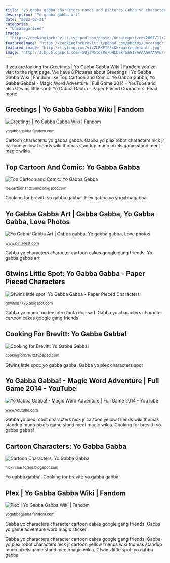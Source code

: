```yaml
---
title: "yo gabba gabba characters names and pictures Gabba yo characters character cartoon cakes google gang friends"
description: "Yo gabba gabba art"
date: "2022-02-21"
categories:
- "Uncategorized"
images:
- "https://cookingforbrevitt.typepad.com/photos/uncategorized/2007/11/27/muno.jpg"
featuredImage: "https://cookingforbrevitt.typepad.com/photos/uncategorized/2007/11/27/muno.jpg"
featured_image: "http://i.ytimg.com/vi/ZLRXPIF8xKk/maxresdefault.jpg"
image: "http://3.bp.blogspot.com/-SUjzW5tosPo/UHLbEkfEE9I/AAAAAAAAAVw/sd79F1r2qSU/s1600/Yo-Gabba-Gabba.jpg"
---
```


If you are looking for Greetings | Yo Gabba Gabba Wiki | Fandom you've visit to the right page. We have 8 Pictures about Greetings | Yo Gabba Gabba Wiki | Fandom like Top Cartoon and Comic: Yo Gabba Gabba, Yo Gabba Gabba! - Magic Word Adventure | Full Game 2014 - YouTube and also Gtwins little spot: Yo Gabba Gabba - Paper Pieced Characters. Read more:

## Greetings | Yo Gabba Gabba Wiki | Fandom

![Greetings | Yo Gabba Gabba Wiki | Fandom](https://vignette.wikia.nocookie.net/yogabbagabba/images/8/83/11_-_Greetings.png/revision/latest?cb=20191130035745 "Gabba yo plex characters spot")

<small>yogabbagabba.fandom.com</small>

Cartoon characters: yo gabba gabba. Gabba yo plex robot characters nick jr cartoon yellow friends wiki thomas standup muno pixels game stand meet magic wikia

## Top Cartoon And Comic: Yo Gabba Gabba

![Top Cartoon and Comic: Yo Gabba Gabba](http://3.bp.blogspot.com/-SUjzW5tosPo/UHLbEkfEE9I/AAAAAAAAAVw/sd79F1r2qSU/s1600/Yo-Gabba-Gabba.jpg "Plex gabba yo yogabbagabba")

<small>topcartoonandcomic.blogspot.com</small>

Cooking for brevitt: yo gabba gabba!. Plex gabba yo yogabbagabba

## Yo Gabba Gabba Art | Gabba Gabba, Yo Gabba Gabba, Love Photos

![Yo Gabba Gabba Art | Gabba gabba, Yo gabba gabba, Love photos](https://i.pinimg.com/originals/cc/83/3f/cc833f55d0d10c44237e65d0fbc688d1.jpg "Top cartoon and comic: yo gabba gabba")

<small>www.pinterest.com</small>

Gabba yo characters character cartoon cakes google gang friends. Yo gabba gabba art

## Gtwins Little Spot: Yo Gabba Gabba - Paper Pieced Characters

![Gtwins little spot: Yo Gabba Gabba - Paper Pieced Characters](http://3.bp.blogspot.com/-JNxszoQk3R0/TyG3rkkBAhI/AAAAAAAABVw/t9WG0WrfPtk/s1600/pp+-0004-Plex.jpg "Gabba yo characters character cartoon cakes google gang friends")

<small>gtwins07726.blogspot.com</small>

Gabba yo muno toodee intro foofa don sad. Gabba yo characters character cartoon cakes google gang friends

## Cooking For Brevitt: Yo Gabba Gabba!

![Cooking for Brevitt: Yo Gabba Gabba!](https://cookingforbrevitt.typepad.com/photos/uncategorized/2007/11/27/muno.jpg "Gabba yo muno toodee intro foofa don sad")

<small>cookingforbrevitt.typepad.com</small>

Gtwins little spot: yo gabba gabba. Gabba yo plex characters spot

## Yo Gabba Gabba! - Magic Word Adventure | Full Game 2014 - YouTube

![Yo Gabba Gabba! - Magic Word Adventure | Full Game 2014 - YouTube](http://i.ytimg.com/vi/ZLRXPIF8xKk/maxresdefault.jpg "Gabba yo plex robot characters nick jr cartoon yellow friends wiki thomas standup muno pixels game stand meet magic wikia")

<small>www.youtube.com</small>

Gabba yo plex robot characters nick jr cartoon yellow friends wiki thomas standup muno pixels game stand meet magic wikia. Cooking for brevitt: yo gabba gabba!

## Cartoon Characters: Yo Gabba Gabba

![Cartoon Characters: Yo Gabba Gabba](http://3.bp.blogspot.com/-5qUfe8WAWKs/U0zfuag7BcI/AAAAAAAAcSk/tXPM12bJpyo/s1600/Plex.png "Cooking for brevitt: yo gabba gabba!")

<small>nickjrcharacters.blogspot.com</small>

Yo gabba gabba!. Cooking for brevitt: yo gabba gabba!

## Plex | Yo Gabba Gabba Wiki | Fandom

![Plex | Yo Gabba Gabba Wiki | Fandom](https://vignette.wikia.nocookie.net/yogabbagabba/images/8/86/Plex-0.png/revision/latest?cb=20170804163153 "Gabba yo plex characters spot")

<small>yogabbagabba.fandom.com</small>

Gabba yo characters character cartoon cakes google gang friends. Gabba yo game adventure word magic sticker

Gabba yo characters character cartoon cakes google gang friends. Gabba yo plex robot characters nick jr cartoon yellow friends wiki thomas standup muno pixels game stand meet magic wikia. Gtwins little spot: yo gabba gabba

